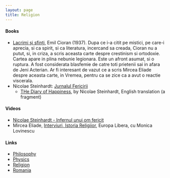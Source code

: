 ```yaml
---
layout: page
title: Religion
---
```

#### Books
* [Lacrimi și sfinți](https://www.targulcartii.ro/emil-cioran/lacrimi-si-sfinti?coperta=Brosata%20(paperback)&pid=100080&campaignid=9925646126&adgroupid=102255248564&network=g&keyword=&matchtype=&creative=432572633258&adposition=&device=c&gclid=CjwKCAjwzOqKBhAWEiwArQGwaCNH-NjcmVtyFI0WD16UUmWy-s6_OhdOdL7ojTRgdYxSLZHdeUAKuxoCmkYQAvD_BwE), Emil Cioran (1937). Dupa ce i-a citit pe mistici, pe care-i aprecia, si ca spirit, si ca literatura, incercand sa creada, Cioran nu a putut, si, in criza, a scris aceasta carte despre crestinism si ortodoxie. Cartea apare in plina nebunie legionara. Este un afront asumat, si o ruptura. A fost considerata blasfemie de catre toti prietenii sai in afara de Jeni Acterian. Ar fi interesant de vazut ce a scris Mircea Eliade despre aceasta carte, in Vremea, pentru ca se zice ca a avut o reactie viscerala.
* Nicolae Steinhardt: [Jurnalul Fericirii](https://www.georgeenescu.ro/Files/uploads/2460-nicoale-steindhardt-jurnalul-fericirii.pdf)
  * [THe Diary of Happiness](/religion/the_diary_of_happiness), by Nicolae Steinhardt, English translation (a fragment)

#### Videos
* [Nicolae Steinhardt - Infernul unui om fericit](https://www.youtube.com/watch?v=SV6vLTZ34aI)
* Mircea Eliade, [Interviuri, Istoria Religiior](https://www.youtube.com/watch?v=SDa59i1P36I), Europa Libera, cu Monica Lovinescu

#### Links
* [Philosophy](/philosophy)
* [Physics](/physics)
* [Religion](/religion)
* [Romania](/romania)

